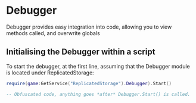 # Debugger
Debugger provides easy integration into code, allowing you to view methods called, and overwrite globals

## Initialising the Debugger within a script
To start the debugger, at the first line, assuming that the Debugger module is located under ReplicatedStorage:

```lua
require(game:GetService("ReplicatedStorage").Debugger).Start()

-- Obfuscated code, anything goes *after* Debugger.Start() is called.
```
